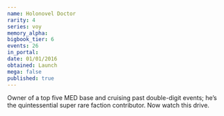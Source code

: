 ```yaml
---
name: Holonovel Doctor
rarity: 4
series: voy
memory_alpha:
bigbook_tier: 6
events: 26
in_portal:
date: 01/01/2016
obtained: Launch
mega: false
published: true
---
```


Owner of a top five MED base and cruising past double-digit events; he’s the quintessential super rare faction contributor. Now watch this drive.
